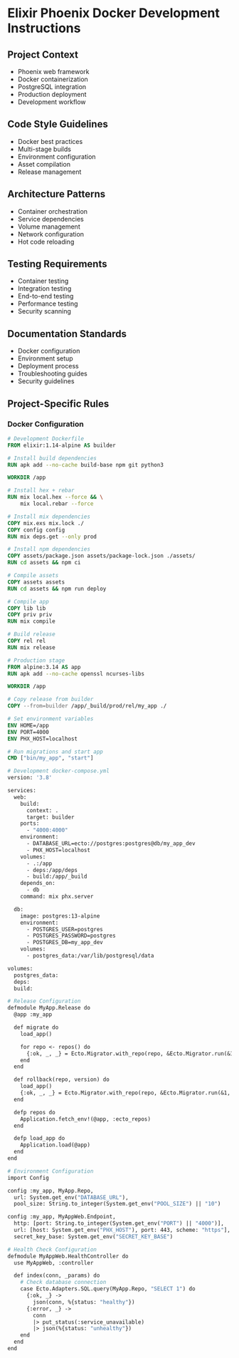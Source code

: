 # Elixir Phoenix Docker Development Instructions

## Project Context
- Phoenix web framework
- Docker containerization
- PostgreSQL integration
- Production deployment
- Development workflow

## Code Style Guidelines
- Docker best practices
- Multi-stage builds
- Environment configuration
- Asset compilation
- Release management

## Architecture Patterns
- Container orchestration
- Service dependencies
- Volume management
- Network configuration
- Hot code reloading

## Testing Requirements
- Container testing
- Integration testing
- End-to-end testing
- Performance testing
- Security scanning

## Documentation Standards
- Docker configuration
- Environment setup
- Deployment process
- Troubleshooting guides
- Security guidelines

## Project-Specific Rules
### Docker Configuration
```dockerfile
# Development Dockerfile
FROM elixir:1.14-alpine AS builder

# Install build dependencies
RUN apk add --no-cache build-base npm git python3

WORKDIR /app

# Install hex + rebar
RUN mix local.hex --force && \
    mix local.rebar --force

# Install mix dependencies
COPY mix.exs mix.lock ./
COPY config config
RUN mix deps.get --only prod

# Install npm dependencies
COPY assets/package.json assets/package-lock.json ./assets/
RUN cd assets && npm ci

# Compile assets
COPY assets assets
RUN cd assets && npm run deploy

# Compile app
COPY lib lib
COPY priv priv
RUN mix compile

# Build release
COPY rel rel
RUN mix release

# Production stage
FROM alpine:3.14 AS app
RUN apk add --no-cache openssl ncurses-libs

WORKDIR /app

# Copy release from builder
COPY --from=builder /app/_build/prod/rel/my_app ./

# Set environment variables
ENV HOME=/app
ENV PORT=4000
ENV PHX_HOST=localhost

# Run migrations and start app
CMD ["bin/my_app", "start"]

# Development docker-compose.yml
version: '3.8'

services:
  web:
    build:
      context: .
      target: builder
    ports:
      - "4000:4000"
    environment:
      - DATABASE_URL=ecto://postgres:postgres@db/my_app_dev
      - PHX_HOST=localhost
    volumes:
      - .:/app
      - deps:/app/deps
      - build:/app/_build
    depends_on:
      - db
    command: mix phx.server

  db:
    image: postgres:13-alpine
    environment:
      - POSTGRES_USER=postgres
      - POSTGRES_PASSWORD=postgres
      - POSTGRES_DB=my_app_dev
    volumes:
      - postgres_data:/var/lib/postgresql/data

volumes:
  postgres_data:
  deps:
  build:

# Release Configuration
defmodule MyApp.Release do
  @app :my_app

  def migrate do
    load_app()

    for repo <- repos() do
      {:ok, _, _} = Ecto.Migrator.with_repo(repo, &Ecto.Migrator.run(&1, :up, all: true))
    end
  end

  def rollback(repo, version) do
    load_app()
    {:ok, _, _} = Ecto.Migrator.with_repo(repo, &Ecto.Migrator.run(&1, :down, to: version))
  end

  defp repos do
    Application.fetch_env!(@app, :ecto_repos)
  end

  defp load_app do
    Application.load(@app)
  end
end

# Environment Configuration
import Config

config :my_app, MyApp.Repo,
  url: System.get_env("DATABASE_URL"),
  pool_size: String.to_integer(System.get_env("POOL_SIZE") || "10")

config :my_app, MyAppWeb.Endpoint,
  http: [port: String.to_integer(System.get_env("PORT") || "4000")],
  url: [host: System.get_env("PHX_HOST"), port: 443, scheme: "https"],
  secret_key_base: System.get_env("SECRET_KEY_BASE")

# Health Check Configuration
defmodule MyAppWeb.HealthController do
  use MyAppWeb, :controller

  def index(conn, _params) do
    # Check database connection
    case Ecto.Adapters.SQL.query(MyApp.Repo, "SELECT 1") do
      {:ok, _} ->
        json(conn, %{status: "healthy"})
      {:error, _} ->
        conn
        |> put_status(:service_unavailable)
        |> json(%{status: "unhealthy"})
    end
  end
end
```